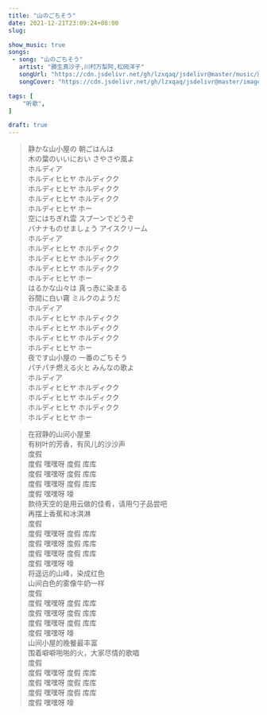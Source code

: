```yaml
---
title: "山のごちそう"
date: 2021-12-21T23:09:24+08:00
slug: 

show_music: true
songs:
 - song: "山のごちそう"
   artist: "勝生真沙子,川村万梨阿,松岡洋子"
   songUrl: "https://cdn.jsdelivr.net/gh/lzxqaq/jsdelivr@master/music/勝生真沙子,川村万梨阿,松岡洋子 - 山のごちそう.mp3"
   songCover: "https://cdn.jsdelivr.net/gh/lzxqaq/jsdelivr@master/image/music/世界名作劇場.jpg"

tags: [
    "听歌",
]

draft: true
---
```


> 静かな山小屋の 朝ごはんは  
> 木の葉のいいにおい さやさや風よ  
> ホルディア  
> ホルディヒヒヤ ホルディクク  
> ホルディヒヒヤ ホルディクク  
> ホルディヒヒヤ ホルディクク  
> ホルディヒヒヤ ホー  
> 空にはちぎれ雲 スプーンでどうぞ  
> バナナものせましょう アイスクリーム  
> ホルディア  
> ホルディヒヒヤ ホルディクク  
> ホルディヒヒヤ ホルディクク  
> ホルディヒヒヤ ホルディクク  
> ホルディヒヒヤ ホー  
> はるかな山々は 真っ赤に染まる  
> 谷間に白い霧 ミルクのようだ  
> ホルディア  
> ホルディヒヒヤ ホルディクク  
> ホルディヒヒヤ ホルディクク  
> ホルディヒヒヤ ホルディクク  
> ホルディヒヒヤ ホー  
> 夜です山小屋の 一番のごちそう  
> パチパチ燃える火と みんなの歌よ  
> ホルディア  
> ホルディヒヒヤ ホルディクク  
> ホルディヒヒヤ ホルディクク  
> ホルディヒヒヤ ホルディクク  
> ホルディヒヒヤ ホー  

> 在寂静的山间小屋里    
> 有树叶的芳香，有风儿的沙沙声    
> 度假    
> 度假 嘿嘿呀 度假 库库    
> 度假 嘿嘿呀 度假 库库   
> 度假 嘿嘿呀 度假 库库  
> 度假 嘿嘿呀 嚎  
> 款待天空的是用云做的佳肴，请用勺子品尝吧  
> 再摆上香蕉和冰淇淋  
> 度假  
> 度假 嘿嘿呀 度假 库库  
> 度假 嘿嘿呀 度假 库库   
> 度假 嘿嘿呀 度假 库库   
> 度假 嘿嘿呀 嚎  
> 将遥远的山峰，染成红色  
> 山间白色的雾像牛奶一样  
> 度假  
> 度假 嘿嘿呀 度假 库库  
> 度假 嘿嘿呀 度假 库库  
> 度假 嘿嘿呀 度假 库库  
> 度假 嘿嘿呀 嚎  
> 山间小屋的晚餐最丰富  
> 围着噼噼啪啪的火，大家尽情的歌唱  
> 度假  
> 度假 嘿嘿呀 度假 库库  
> 度假 嘿嘿呀 度假 库库  
> 度假 嘿嘿呀 度假 库库  
> 度假 嘿嘿呀 嚎  
